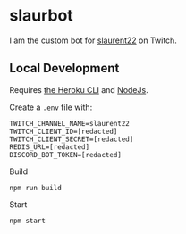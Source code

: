 # slaurbot

I am the custom bot for [slaurent22](https://twitch.tv/slaurent22) on Twitch.

## Local Development
Requires [the Heroku CLI](https://devcenter.heroku.com/articles/heroku-cli) and [NodeJs](https://nodejs.org/en/).

Create a `.env` file with:
```
TWITCH_CHANNEL_NAME=slaurent22
TWITCH_CLIENT_ID=[redacted]
TWITCH_CLIENT_SECRET=[redacted]
REDIS_URL=[redacted]
DISCORD_BOT_TOKEN=[redacted]
```

Build
```
npm run build
```

Start
```
npm start
```
